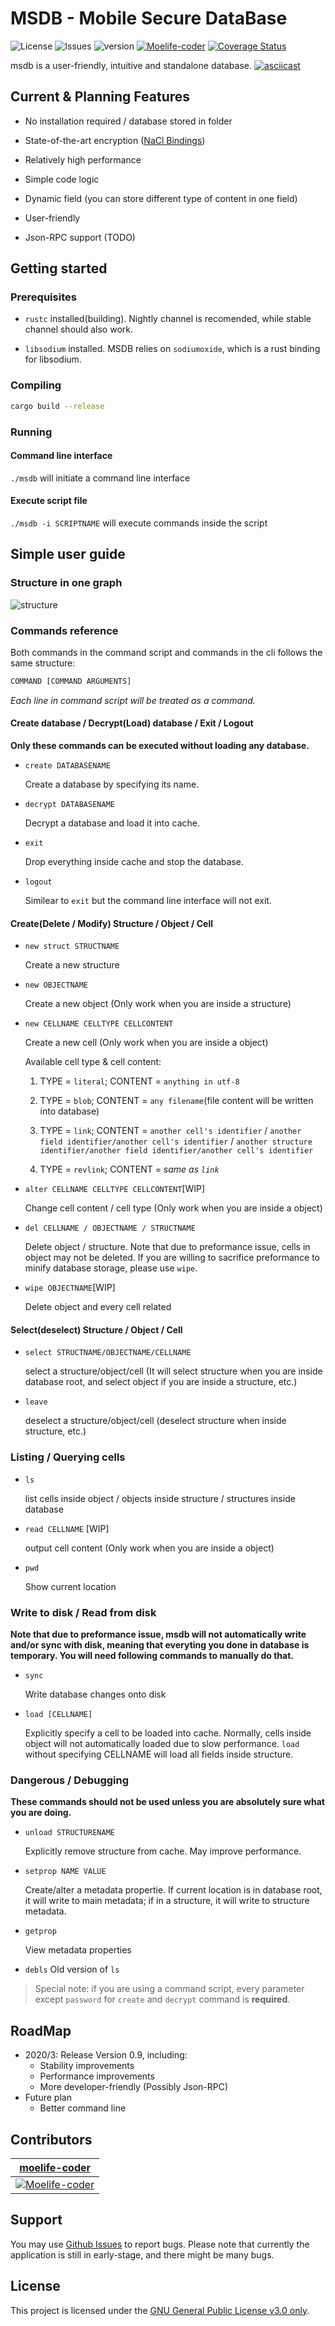 # MSDB - Mobile Secure DataBase

![License](https://img.shields.io/github/license/moelife-coder/msdb) ![Issues](https://img.shields.io/github/issues/moelife-coder/msdb) ![version](https://img.shields.io/crates/v/msdb) [![Moelife-coder](https://circleci.com/gh/moelife-coder/msdb.svg?style=shield)](https://circleci.com/gh/moelife-coder/msdb) [![Coverage Status](https://coveralls.io/repos/github/moelife-coder/msdb/badge.svg?branch=master)](https://coveralls.io/github/moelife-coder/msdb?branch=master)

msdb is a user-friendly, intuitive and standalone database.
[![asciicast](https://asciinema.org/a/Fo3oAjaENzYZfuQfMC3RxiSPG.svg)](https://asciinema.org/a/Fo3oAjaENzYZfuQfMC3RxiSPG)

## Current & Planning Features

- No installation required / database stored in folder

- State-of-the-art encryption ([NaCl Bindings](https://nacl.cr.yp.to/valid.html))

- Relatively high performance

- Simple code logic

- Dynamic field (you can store different type of content in one field)

- User-friendly

- Json-RPC support (TODO)

## Getting started

### Prerequisites

- `rustc` installed(building). Nightly channel is recomended, while stable channel should also work.

- `libsodium` installed. MSDB relies on `sodiumoxide`, which is a rust binding for libsodium.

### Compiling

```bash
cargo build --release
```

### Running

#### Command line interface

`./msdb` will initiate a command line interface

#### Execute script file

`./msdb -i SCRIPTNAME` will execute commands inside the script

## Simple user guide

### Structure in one graph

![structure](structure.png)

### Commands reference

Both commands in the command script and commands in the cli follows the same structure:

```bash
COMMAND [COMMAND ARGUMENTS]
```

*Each line in command script will be treated as a command.*

#### Create database / Decrypt(Load) database / Exit / Logout

**Only these commands can be executed without loading any database.**

- `create DATABASENAME`

    Create a database by specifying its name.
- `decrypt DATABASENAME`

    Decrypt a database and load it into cache.
- `exit`

    Drop everything inside cache and stop the database.
- `logout`

    Similear to `exit` but the command line interface will not exit.

#### Create(Delete / Modify) Structure / Object / Cell

- `new struct STRUCTNAME`

    Create a new structure
- `new OBJECTNAME`

    Create a new object (Only work when you are inside a structure)
- `new CELLNAME CELLTYPE CELLCONTENT`

    Create a new cell (Only work when you are inside a object)

    Available cell type & cell content:

    1. TYPE = `literal`; CONTENT = `anything in utf-8`

    2. TYPE = `blob`; CONTENT = `any filename`(file content will be written into database)

    3. TYPE = `link`; CONTENT = `another cell's identifier` / `another field identifier/another cell's identifier` / `another structure identifier/another field identifier/another cell's identifier`

    4. TYPE = `revlink`; CONTENT = *same as `link`*

- `alter CELLNAME CELLTYPE CELLCONTENT`[WIP]

    Change cell content / cell type (Only work when you are inside a object)

- `del CELLNAME / OBJECTNAME / STRUCTNAME`

    Delete object / structure. Note that due to preformance issue, cells in object may not be deleted. If you are willing to sacrifice preformance to minify database storage, please use `wipe`.
- `wipe OBJECTNAME`[WIP]

    Delete object and every cell related

#### Select(deselect) Structure / Object / Cell

- `select STRUCTNAME/OBJECTNAME/CELLNAME`

    select a structure/object/cell (It will select structure when you are inside database root, and select object if you are inside a structure, etc.)
- `leave`

    deselect a structure/object/cell (deselect structure when inside structure, etc.)

### Listing / Querying cells

- `ls`

    list cells inside object / objects inside structure / structures inside database
- `read CELLNAME` [WIP]

    output cell content (Only work when you are inside a object)
- `pwd`

    Show current location

### Write to disk / Read from disk

**Note that due to preformance issue, msdb will not automatically write and/or sync with disk, meaning that everyting you done in database is temporary. You will need following commands to manually do that.**

- `sync`

    Write database changes onto disk
- `load [CELLNAME]`

    Explicitly specify a cell to be loaded into cache. Normally, cells inside object will not automatically loaded due to slow performance. `load` without specifying CELLNAME will load all fields inside structure.

### Dangerous / Debugging

**These commands should not be used unless you are absolutely sure what you are doing.**

- `unload STRUCTURENAME`

    Explicitly remove structure from cache. May improve performance.
- `setprop NAME VALUE`

    Create/alter a metadata propertie. If current location is in database root, it will write to main metadata; if in a structure, it will write to structure metadata.
- `getprop`

    View metadata properties

- `debls`
    Old version of `ls`

> Special note: if you are using a command script, every parameter except `password` for `create` and `decrypt` command is **required**.

## RoadMap

- 2020/3: Release Version 0.9, including:
    - Stability improvements
    - Performance improvements
    - More developer-friendly (Possibly Json-RPC)
- Future plan
    - Better command line

## Contributors

| [**moelife-coder**](https://github.com/moelife-coder) |
| :---: |
| [![Moelife-coder](https://avatars0.githubusercontent.com/u/61054382?v=4&s=200)](https://github.com/moelife-coder)|

## Support

You may use [Github Issues](https://github.com/moelife-coder/msdb/issues) to report bugs. Please note that currently the application is still in early-stage, and there might be many bugs.

## License

This project is licensed under the [GNU General Public License v3.0 only](license).
